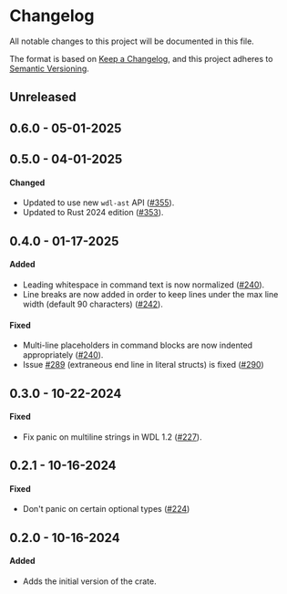 # Changelog

All notable changes to this project will be documented in this file.

The format is based on [Keep a Changelog](https://keepachangelog.com/en/1.1.0/),
and this project adheres to [Semantic Versioning](https://semver.org/spec/v2.0.0.html).

## Unreleased

## 0.6.0 - 05-01-2025

## 0.5.0 - 04-01-2025

#### Changed

* Updated to use new `wdl-ast` API ([#355](https://github.com/stjude-rust-labs/wdl/pull/355)).
* Updated to Rust 2024 edition ([#353](https://github.com/stjude-rust-labs/wdl/pull/353)).

## 0.4.0 - 01-17-2025

#### Added

* Leading whitespace in command text is now normalized ([#240](https://github.com/stjude-rust-labs/wdl/pull/240)).
* Line breaks are now added in order to keep lines under the max line width (default 90 characters) ([#242](https://github.com/stjude-rust-labs/wdl/pull/242)).

#### Fixed

* Multi-line placeholders in command blocks are now indented appropriately ([#240](https://github.com/stjude-rust-labs/wdl/pull/240)).
* Issue [#289](https://github.com/stjude-rust-labs/wdl/issues/289) (extraneous end line in literal structs)
  is fixed ([#290](https://github.com/stjude-rust-labs/wdl/pull/290))

## 0.3.0 - 10-22-2024

#### Fixed

* Fix panic on multiline strings in WDL 1.2 ([#227](https://github.com/stjude-rust-labs/wdl/pull/227)).

## 0.2.1 - 10-16-2024

#### Fixed

* Don't panic on certain optional types ([#224](https://github.com/stjude-rust-labs/wdl/pull/224))

## 0.2.0 - 10-16-2024

#### Added

* Adds the initial version of the crate.
